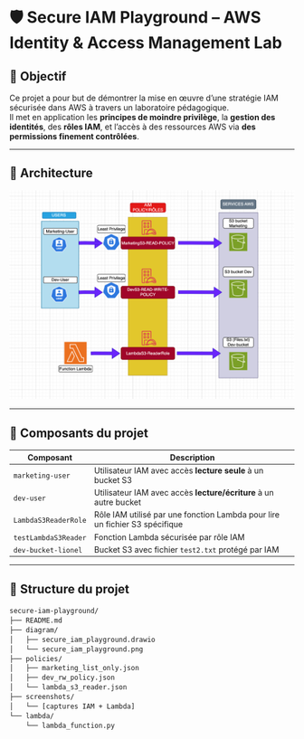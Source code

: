 # 🛡️ Secure IAM Playground – AWS Identity & Access Management Lab

## 🎯 Objectif

Ce projet a pour but de démontrer la mise en œuvre d’une stratégie IAM sécurisée dans AWS à travers un laboratoire pédagogique.  
Il met en application les **principes de moindre privilège**, la **gestion des identités**, des **rôles IAM**, et l’accès à des ressources AWS via **des permissions finement contrôlées**.

---

## 🧱 Architecture

![Architecture](secure-iam-playground/diagram/secure_iam_playground.png)


---

## 🔐 Composants du projet

| Composant | Description |
|----------|-------------|
| `marketing-user` | Utilisateur IAM avec accès **lecture seule** à un bucket S3 |
| `dev-user` | Utilisateur IAM avec accès **lecture/écriture** à un autre bucket |
| `LambdaS3ReaderRole` | Rôle IAM utilisé par une fonction Lambda pour lire un fichier S3 spécifique |
| `testLambdaS3Reader` | Fonction Lambda sécurisée par rôle IAM |
| `dev-bucket-lionel` | Bucket S3 avec fichier `test2.txt` protégé par IAM |

---

## 📁 Structure du projet

```bash
secure-iam-playground/
├── README.md
├── diagram/
│   ├── secure_iam_playground.drawio
│   └── secure_iam_playground.png
├── policies/
│   ├── marketing_list_only.json
│   ├── dev_rw_policy.json
│   └── lambda_s3_reader.json
├── screenshots/
│   └── [captures IAM + Lambda]
└── lambda/
    └── lambda_function.py
